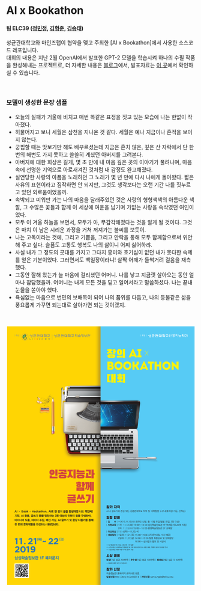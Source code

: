 # AI x Bookathon
#### 팀 ELC39 ([정민정](https://github.com/jeina7), [김형준](https://github.com/khj68), [김승태](https://github.com/kim-seungtae))


성균관대학교와 마인즈랩이 협약을 맺고 주최한 [AI x Bookathon]에서 사용한 소스코드 레포입니다.   
대회의 내용은 지난 2월 OpenAI에서 발표한 GPT-2 모델을 학습시켜 하나의 수필 작품을 완성해내는 프로젝트로, 더 자세한 내용은 [블로그](https://jeinalog.tistory.com/entry/AI-x-Bookathon-%EC%9D%B8%EA%B3%B5%EC%A7%80%EB%8A%A5%EC%9D%84-%EC%88%98%ED%95%84-%EC%9E%91%EA%B0%80%EB%A1%9C-%ED%95%99%EC%8A%B5%EC%8B%9C%EC%BC%9C%EB%B3%B4%EC%9E%90)에서, 발표자료는 [이 곳](https://www.slideshare.net/MinjungChung1/ai-bookathon-public)에서 확인하실 수 있습니다.


　   



### 모델이 생성한 문장 샘플
- 오늘의 실패가 거울에 비치고 매번 똑같은 표정을 짓고 있는 모습에 나는 한없이 작아졌다.
- 허물어지고 보니 세월은 삼천을 지나온 것 같다. 세월은 예나 지금이나 흔적을 보이지 않는다.
- 궁핍할 때는 맛보기만 해도 배부르셨는데 지금은 흔치 않은, 깊은 산 자락에서 단 한 번의 해변도 가지 못하고 쓸쓸히 계셨던 아버지를 그려본다.
- 아버지에 대한 회상은 길게, 몇 초 만에 내 마음 깊은 곳의 이야기가 풀려나며, 마음속에 선명한 기억으로 아로새겨진 것처럼 내 감정도 완고해졌다.
- 실연당한 사랑의 아픔을 노래하던 그 노래가 몇 년 만에 다시 나에게 돌아왔다. 짧은 사유의 표현이라고 짐작하면 안 되지만, 그것도 생각보다는 오랜 기간 나를 짓누르고 있던 외로움이었을까.
- 속박되고 미워만 가는 나의 마음을 달래주었던 것은 사랑의 형형색색의 아름다운 색깔, 그 수많은 꽃들과 함께 이 세상에 여운을 남기며 가없는 사랑을 속삭였던 여인이었다.
- 모두 이 겨울 하늘을 보면서, 모두가 아, 무감각해졌다는 것을 알게 될 것이다. 그것은 마치 이 남은 시리운 과정을 거쳐 꺼져가는 불씨를 보듯이.
- 나는 고독이라는 것에, 그리고 기쁨을, 그리고 안락을 통해 모두 함께함으로써 위안해 주고 싶다. 슬픔도 고통도 행복도 나의 삶이니 어찌 싫어하랴.
- 사실 내가 그 정도의 콧대를 가지고 그다지 흥미와 호기심이 없던 내가 못다한 숙제를 얻은 기분이었다. 그러면서도 백일장이라니! 살짝 어깨가 들썩거려 걸음을 재촉했다.
- 그동안 잘해 왔는가 늘 마음에 걸리셨던 어머니. 나를 낳고 지금껏 살아오는 동안 얼마나 참담했을까. 어머니는 내게 모든 것을 딛고 일어서라고 말씀하셨다. 나는 끝내 눈물을 쏟아야 했다.
- 욕심없는 마음으로 번민의 보배목이 되어 나의 품위를 다듬고, 나의 등불같은 삶을 풍요롭게 가꾸면 되는대로 살아가면 되는 것이겠지.


　   




<a href="https://jeinalog.tistory.com/25"><img src="./ai_bookathon.png" width="500" style="display: block; margin: 0 auto;"></a>


　   
